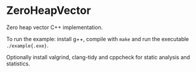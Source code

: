 # ZeroHeapVector

Zero heap vector C++ implementation.

To run the example: install g++, compile with `make` and run the executable `./example{.exe}`.

Optionally install valgrind, clang-tidy and cppcheck for static analysis and statistics.
